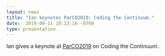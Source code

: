 ```yaml
---
layout: news
title: "Ian keynotes ParCO2019: Coding the Continuum."
date:  2019-09-11 10:13:16 -0700
type: presentation
---
```

Ian gives a keynote at [ParCO2019](https://www.parco.org/) on Coding the Continuum.
